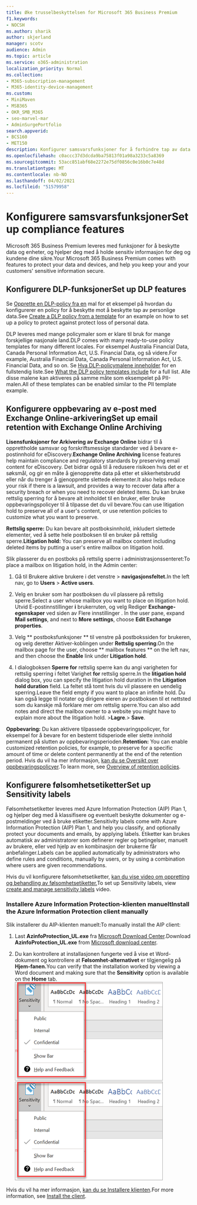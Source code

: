 ```yaml
---
title: Øke trusselbeskyttelsen for Microsoft 365 Business Premium
f1.keywords:
- NOCSH
ms.author: sharik
author: skjerland
manager: scotv
audience: Admin
ms.topic: article
ms.service: o365-administration
localization_priority: Normal
ms.collection:
- M365-subscription-management
- M365-identity-device-management
ms.custom:
- MiniMaven
- MSB365
- OKR_SMB_M365
- seo-marvel-mar
- AdminSurgePortfolio
search.appverid:
- BCS160
- MET150
description: Konfigurer samsvarsfunksjoner for å forhindre tap av data og bidra til å holde sensitiv informasjon for deg og kundene dine sikre.
ms.openlocfilehash: c0accc37d3dcda9ba75813f01a98a3233c5a8369
ms.sourcegitcommit: 53acc851abf68e2272e75df0856c0e16b0c7e48d
ms.translationtype: MT
ms.contentlocale: nb-NO
ms.lasthandoff: 04/02/2021
ms.locfileid: "51579958"
---
```

# <a name="set-up-compliance-features"></a><span data-ttu-id="d9b17-103">Konfigurere samsvarsfunksjoner</span><span class="sxs-lookup"><span data-stu-id="d9b17-103">Set up compliance features</span></span>

<span data-ttu-id="d9b17-104">Microsoft 365 Business Premium leveres med funksjoner for å beskytte data og enheter, og hjelper deg med å holde sensitiv informasjon for deg og kundene dine sikre.</span><span class="sxs-lookup"><span data-stu-id="d9b17-104">Your Microsoft 365 Business Premium comes with features to protect your data and devices, and help you keep your and your customers' sensitive information secure.</span></span>

## <a name="set-up-dlp-features"></a><span data-ttu-id="d9b17-105">Konfigurere DLP-funksjoner</span><span class="sxs-lookup"><span data-stu-id="d9b17-105">Set up DLP features</span></span>

<span data-ttu-id="d9b17-106">Se [Opprette en DLP-policy fra en](../compliance/create-a-dlp-policy-from-a-template.md) mal for et eksempel på hvordan du konfigurerer en policy for å beskytte mot å beskytte tap av personlige data.</span><span class="sxs-lookup"><span data-stu-id="d9b17-106">See [Create a DLP policy from a template](../compliance/create-a-dlp-policy-from-a-template.md) for an example on how to set up a policy to protect against protect loss of personal data.</span></span> 
  
<span data-ttu-id="d9b17-107">DLP leveres med mange policymaler som er klare til bruk for mange forskjellige nasjonale land.</span><span class="sxs-lookup"><span data-stu-id="d9b17-107">DLP comes with many ready-to-use policy templates for many different locales.</span></span> <span data-ttu-id="d9b17-108">For eksempel Australia Financial Data, Canada Personal Information Act, U.S. Financial Data, og så videre.</span><span class="sxs-lookup"><span data-stu-id="d9b17-108">For example, Australia Financial Data, Canada Personal Information Act, U.S. Financial Data, and so on.</span></span> <span data-ttu-id="d9b17-109">Se [Hva DLP-policymalene inneholder](../compliance/what-the-dlp-policy-templates-include.md) for en fullstendig liste.</span><span class="sxs-lookup"><span data-stu-id="d9b17-109">See [What the DLP policy templates include](../compliance/what-the-dlp-policy-templates-include.md) for a full list.</span></span> <span data-ttu-id="d9b17-110">Alle disse malene kan aktiveres på samme måte som eksempelet på PII-malen.</span><span class="sxs-lookup"><span data-stu-id="d9b17-110">All of these templates can be enabled similar to the PII template example.</span></span> 
  
## <a name="set-up-email-retention-with-exchange-online-archiving"></a><span data-ttu-id="d9b17-111">Konfigurere oppbevaring av e-post med Exchange Online-arkivering</span><span class="sxs-lookup"><span data-stu-id="d9b17-111">Set up email retention with Exchange Online Archiving</span></span>

 <span data-ttu-id="d9b17-112">**Lisensfunksjoner for Arkivering av Exchange Online** bidrar til å opprettholde samsvar og forskriftsmessige standarder ved å bevare e-postinnhold for eDiscovery.</span><span class="sxs-lookup"><span data-stu-id="d9b17-112">**Exchange Online Archiving** license features help maintain compliance and regulatory standards by preserving email content for eDiscovery.</span></span> <span data-ttu-id="d9b17-113">Det bidrar også til å redusere risikoen hvis det er et søksmål, og gir en måte å gjenopprette data på etter et sikkerhetsbrudd eller når du trenger å gjenopprette slettede elementer.</span><span class="sxs-lookup"><span data-stu-id="d9b17-113">It also helps reduce your risk if there is a lawsuit, and provides a way to recover data after a security breach or when you need to recover deleted items.</span></span> <span data-ttu-id="d9b17-114">Du kan bruke rettslig sperring for å bevare alt innholdet til en bruker, eller bruke oppbevaringspolicyer til å tilpasse det du vil bevare.</span><span class="sxs-lookup"><span data-stu-id="d9b17-114">You can use litigation hold to preserve all of a user's content, or use retention policies to customize what you want to preserve.</span></span>
  
<span data-ttu-id="d9b17-115">**Rettslig sperre:** Du kan bevare alt postboksinnhold, inkludert slettede elementer, ved å sette hele postboksen til en bruker på rettslig sperre.</span><span class="sxs-lookup"><span data-stu-id="d9b17-115">**Litigation hold:** You can preserve all mailbox content including deleted items by putting a user's entire mailbox on litigation hold.</span></span> 
    
<span data-ttu-id="d9b17-116">Slik plasserer du en postboks på rettslig sperre i administrasjonssenteret:</span><span class="sxs-lookup"><span data-stu-id="d9b17-116">To place a mailbox on litigation hold, in the Admin center:</span></span>
    
1. <span data-ttu-id="d9b17-117">Gå til Brukere aktive  brukere i det venstre \> **navigasjonsfeltet.**</span><span class="sxs-lookup"><span data-stu-id="d9b17-117">In the left nav, go to **Users** \> **Active users**.</span></span>
    
2. <span data-ttu-id="d9b17-118">Velg en bruker som har postboksen du vil plassere på rettslig sperre.</span><span class="sxs-lookup"><span data-stu-id="d9b17-118">Select a user whose mailbox you want to place on litigation hold.</span></span> <span data-ttu-id="d9b17-119">Utvid E-postinnstillinger **i** brukerruten, og velg Rediger **Exchange-egenskaper** ved siden av Flere innstillinger . </span><span class="sxs-lookup"><span data-stu-id="d9b17-119">In the user pane, expand **Mail settings**, and next to **More settings**, choose **Edit Exchange properties**.</span></span>
    
3. <span data-ttu-id="d9b17-120">Velg \*\* postboksfunksjoner \*\* til venstre på postbokssiden for brukeren,  og velg deretter Aktiver-koblingen under **Rettslig sperring**.</span><span class="sxs-lookup"><span data-stu-id="d9b17-120">On the mailbox page for the user, choose \*\* mailbox features \*\* on the left nav, and then choose the **Enable** link under **Litigation hold**.</span></span>
    
4. <span data-ttu-id="d9b17-121">I dialogboksen **Sperre for** rettslig sperre kan du angi varigheten for rettslig sperring i feltet Varighet **for** rettslig sperre.</span><span class="sxs-lookup"><span data-stu-id="d9b17-121">In the **litigation hold** dialog box, you can specify the litigation hold duration in the **Litigation hold duration** field.</span></span> <span data-ttu-id="d9b17-122">La feltet stå tomt hvis du vil plassere en uendelig sperring.</span><span class="sxs-lookup"><span data-stu-id="d9b17-122">Leave the field empty if you want to place an infinite hold.</span></span> <span data-ttu-id="d9b17-123">Du kan også legge til notater og dirigere eieren av postboksen til et nettsted som du kanskje må forklare mer om rettslig sperre.</span><span class="sxs-lookup"><span data-stu-id="d9b17-123">You can also add notes and direct the mailbox owner to a website you might have to explain more about the litigation hold.</span></span> <span data-ttu-id="d9b17-124">\>**Lagre**.</span><span class="sxs-lookup"><span data-stu-id="d9b17-124">\> **Save**.</span></span>
    
<span data-ttu-id="d9b17-125">**Oppbevaring:** Du kan aktivere tilpassede oppbevaringspolicyer, for eksempel for å bevare for en bestemt tidsperiode eller slette innhold permanent på slutten av oppbevaringsperioden.</span><span class="sxs-lookup"><span data-stu-id="d9b17-125">**Retention:** You can enable customized retention policies, for example, to preserve for a specific amount of time or delete content permanently at the end of the retention period.</span></span> <span data-ttu-id="d9b17-126">Hvis du vil ha mer informasjon, [kan du se Oversikt over oppbevaringspolicyer](../compliance/retention.md).</span><span class="sxs-lookup"><span data-stu-id="d9b17-126">To learn more, see [Overview of retention policies](../compliance/retention.md).</span></span>

## <a name="set-up-sensitivity-labels"></a><span data-ttu-id="d9b17-127">Konfigurere følsomhetsetiketter</span><span class="sxs-lookup"><span data-stu-id="d9b17-127">Set up Sensitivity labels</span></span>

<span data-ttu-id="d9b17-128">Følsomhetsetiketter leveres med Azure Information Protection (AIP) Plan 1, og hjelper deg med å klassifisere og eventuelt beskytte dokumenter og e-postmeldinger ved å bruke etiketter.</span><span class="sxs-lookup"><span data-stu-id="d9b17-128">Sensitivity labels come with Azure Information Protection (AIP) Plan 1, and help you classify, and optionally protect your documents and emails, by applying labels.</span></span> <span data-ttu-id="d9b17-129">Etiketter kan brukes automatisk av administratorer som definerer regler og betingelser, manuelt av brukere, eller ved hjelp av en kombinasjon der brukerne får anbefalinger.</span><span class="sxs-lookup"><span data-stu-id="d9b17-129">Labels can be applied automatically by administrators who define rules and conditions, manually by users, or by using a combination where users are given recommendations.</span></span>

<span data-ttu-id="d9b17-130">Hvis du vil konfigurere følsomhetsetiketter, [kan du vise video om oppretting og behandling av følsomhetsetiketter.](https://support.microsoft.com/office/2fb96b54-7dd2-4f0c-ac8d-170790d4b8b9)</span><span class="sxs-lookup"><span data-stu-id="d9b17-130">To set up Sensitivity labels, view [create and manage sensitivity labels](https://support.microsoft.com/office/2fb96b54-7dd2-4f0c-ac8d-170790d4b8b9) video.</span></span>



### <a name="install-the-azure-information-protection-client-manually"></a><span data-ttu-id="d9b17-131">Installere Azure Information Protection-klienten manuelt</span><span class="sxs-lookup"><span data-stu-id="d9b17-131">Install the Azure Information Protection client manually</span></span>

<span data-ttu-id="d9b17-132">Slik installerer du AIP-klienten manuelt:</span><span class="sxs-lookup"><span data-stu-id="d9b17-132">To manually install the AIP client:</span></span>

1. <span data-ttu-id="d9b17-133">Last **AzinfoProtection_UL.exe** fra [Microsoft Download Center](https://www.microsoft.com/download/details.aspx?id=53018).</span><span class="sxs-lookup"><span data-stu-id="d9b17-133">Download **AzinfoProtection_UL.exe** from [Microsoft download center](https://www.microsoft.com/download/details.aspx?id=53018).</span></span>
 
2. <span data-ttu-id="d9b17-134">Du kan kontrollere at installasjonen fungerte ved å vise et Word-dokument og kontrollere at **Følsomhet-alternativet** er tilgjengelig på **Hjem-fanen.**</span><span class="sxs-lookup"><span data-stu-id="d9b17-134">You can verify that the installation worked by viewing a Word document and making sure that the **Sensitivity** option is available on the **Home** tab.</span></span>
<br/><span data-ttu-id="d9b17-135">![Rullegardinmenyen Beskyttelse-fanen i et Word-dokument.](../media/word-sensitivity.png)</span><span class="sxs-lookup"><span data-stu-id="d9b17-135">![Protection tab drop-down in a Word document.](../media/word-sensitivity.png)</span></span>

<span data-ttu-id="d9b17-136">Hvis du vil ha mer informasjon, [kan du se Installere klienten](/azure/information-protection/infoprotect-tutorial-step3).</span><span class="sxs-lookup"><span data-stu-id="d9b17-136">For more information, see [Install the client](/azure/information-protection/infoprotect-tutorial-step3).</span></span>